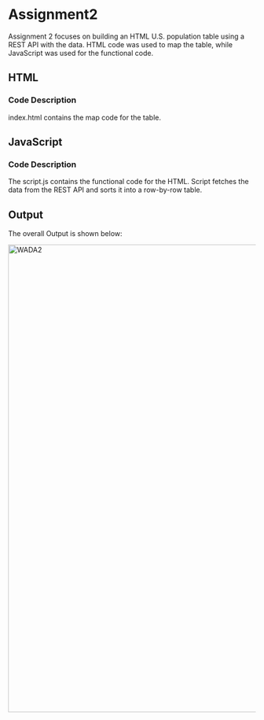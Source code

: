 # Assignment2
Assignment 2 focuses on building an HTML U.S. population table using a REST API with the data. HTML code was used to map the table, while JavaScript was used for the functional code.
## HTML 
### Code Description
index.html contains the map code for the table. 
## JavaScript
### Code Description
The script.js contains the functional code for the HTML. Script fetches the data from the REST API and sorts it into a row-by-row table.  
## Output
The overall Output is shown below:

<img width="951" alt="WADA2" src="https://github.com/user-attachments/assets/2c8ca3e3-fcb8-481c-af67-1169c82566bc" />
